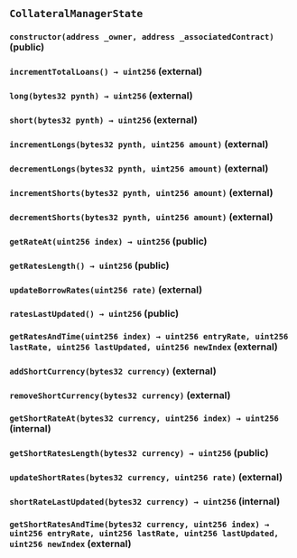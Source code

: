 ## `CollateralManagerState`

### `constructor(address _owner, address _associatedContract)` (public)

### `incrementTotalLoans() → uint256` (external)

### `long(bytes32 pynth) → uint256` (external)

### `short(bytes32 pynth) → uint256` (external)

### `incrementLongs(bytes32 pynth, uint256 amount)` (external)

### `decrementLongs(bytes32 pynth, uint256 amount)` (external)

### `incrementShorts(bytes32 pynth, uint256 amount)` (external)

### `decrementShorts(bytes32 pynth, uint256 amount)` (external)

### `getRateAt(uint256 index) → uint256` (public)

### `getRatesLength() → uint256` (public)

### `updateBorrowRates(uint256 rate)` (external)

### `ratesLastUpdated() → uint256` (public)

### `getRatesAndTime(uint256 index) → uint256 entryRate, uint256 lastRate, uint256 lastUpdated, uint256 newIndex` (external)

### `addShortCurrency(bytes32 currency)` (external)

### `removeShortCurrency(bytes32 currency)` (external)

### `getShortRateAt(bytes32 currency, uint256 index) → uint256` (internal)

### `getShortRatesLength(bytes32 currency) → uint256` (public)

### `updateShortRates(bytes32 currency, uint256 rate)` (external)

### `shortRateLastUpdated(bytes32 currency) → uint256` (internal)

### `getShortRatesAndTime(bytes32 currency, uint256 index) → uint256 entryRate, uint256 lastRate, uint256 lastUpdated, uint256 newIndex` (external)

